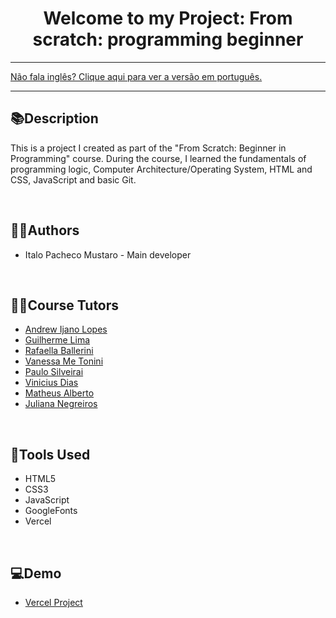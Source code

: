 <div align="center">
<h1>Welcome to my Project: From scratch: programming beginner</h1>
</div>

<hr>
<a href="https://github.com/ItaloPachecoMustaro/Alura-AluraMid-Project/blob/main/README.md">Não fala inglês? Clique aqui para ver a versão em português.</a>
<hr>

## 📚Description

This is a project I created as part of the "From Scratch: Beginner in Programming" course. During the course, I learned the fundamentals of programming logic, Computer Architecture/Operating System, HTML and CSS, JavaScript and basic Git.

<br>

## 🧑‍💻Authors

- Italo Pacheco Mustaro - Main developer

<br>

## 👨‍🏫Course Tutors

- [Andrew Ijano Lopes](https://github.com/AndrewIjano)
- [Guilherme Lima](https://www.linkedin.com/in/guilherme-lima-458925178)
- [Rafaella Ballerini](https://github.com/rafaballerini)
- [Vanessa Me Tonini](https://github.com/vanessametonini)
- [Paulo Silveirai](https://www.linkedin.com/in/paulosilveira/)
- [Vinicius Dias](https://github.com/cviniciussdias)
- [Matheus Alberto](https://github.com/ikyrie)
- [Juliana Negreiros](https://github.com/juunegreros)

<br>

## 🔧Tools Used

- HTML5
- CSS3
- JavaScript
- GoogleFonts
- Vercel

<br>

## 💻Demo

- [Vercel Project](https://alura-alura-mid-project.vercel.app/)
